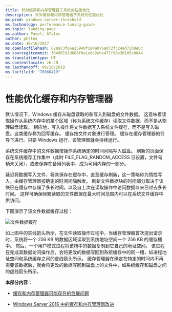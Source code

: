 ```yaml
---
title: 针对缓存和内存管理器子系统的性能优化
description: 针对缓存和内存管理器子系统的性能优化
ms.prod: windows-server-threshold
ms.technology: performance-tuning-guide
ms.topic: landing-page
ms.author: Pavel; ATales
author: phstee
ms.date: 10/16/2017
ms.openlocfilehash: 628a73f66e15940f184a076ad72fc24ad75b0e6c
ms.sourcegitcommit: f6490192d686f0a1e0c2ebe471f98e30105c0844
ms.translationtype: HT
ms.contentlocale: zh-CN
ms.lasthandoff: 09/10/2019
ms.locfileid: "70866419"
---
```

# <a name="performance-tuning-cache-and-memory-manager"></a>性能优化缓存和内存管理器

默认情况下，Windows 缓存从磁盘读取的和写入到磁盘的文件数据。 这意味着读取操作从系统内存中的某个区域（称为系统文件缓存）读取文件数据，而不是从物理磁盘读取。 相应地，写入操作将文件数据写入系统文件缓存，而不是写入磁盘。这类缓存称为回写缓存。 缓存按文件对象进行管理。 缓存在缓存管理器的引导下进行。只要 Windows 运行，该管理器就会持续运行。

系统文件缓存中的文件数据按操作系统确定的时间间隔写入磁盘。 刷新的页面保存在系统缓存工作集中（此时 FILE\_FLAG\_RANDOM\_ACCESS 已设置，文件句柄未关闭），或者保存在备用列表中，成为可用内存的一部分。

延迟将数据写入文件，将其保存在缓存中，直至缓存刷新，这一策略称为惰性写入，由缓存管理器按确定的时间间隔触发。 刷新文件数据块的时间部分取决于该块已在缓存中存储了多长时间，以及自上次在读取操作中访问数据以来已过去多长时间。 这样可确保频繁读取的文件数据在最大时间范围内可以在系统文件缓存中供访问。

下图演示了该文件数据缓存过程：

![文件数据缓存](../../media/perftune-guide-file-data-caching.png)

如上图中的实线箭头所示，在文件读取操作过程中，当缓存管理器首次提出请求时，系统将一个 256 KB 的数据区域读取到系统地址空间一个 256 KB 的缓存槽中。 然后，一个用户模式进程将该槽中的数据复制到它自己的地址空间。 该进程在完成其数据访问操作后，会将更改的数据写回到系统缓存中的同一槽，如进程地址空间和系统缓存之间的虚线箭头所示。 缓存管理器在确定在特定的时间内不再需要该数据后，就会将更改的数据写回到磁盘上的文件中，如系统缓存和磁盘之间的虚线箭头所示。

**本部分内容：**

-   [缓存和内存管理器可能存在的性能问题](troubleshoot.md)

-   [Windows Server 2016 中的缓存和内存管理器改进](improvements-in-2016.md)
